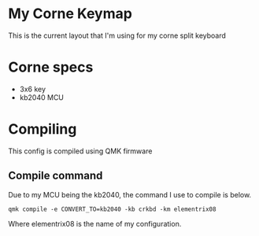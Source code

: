 # My Corne Keymap
This is the current layout that I'm using for my corne split keyboard

# Corne specs
- 3x6 key
- kb2040 MCU

# Compiling
This config is compiled using QMK firmware

## Compile command
Due to my MCU being the kb2040, the command I use to compile is below.
```
qmk compile -e CONVERT_TO=kb2040 -kb crkbd -km elementrix08
```
Where elementrix08 is the name of my configuration.
